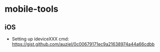 # mobile-tools


## iOS
* Setting up ideviceXXX cmd:
https://gist.github.com/auziel/0c00679171ec9a21638974a44a66cdbb
